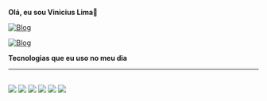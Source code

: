 <strong>Olá, eu sou Vinicius Lima👋</strong>

[![Blog](https://img.shields.io/badge/Facebook-1877F2?style=for-the-badge&logo=facebook&logoColor=white)](https://web.facebook.com/vinicius.villela.1023)

[![Blog](https://img.shields.io/badge/Instagram-E4405F?style=for-the-badge&logo=instagram&logoColor=white)](https://www.instagram.com/vini__vvl/)

<strong>Tecnologias que eu uso no meu dia</strong>
<hr/>

<div style="display: inline_block"><br/>          

<img src="https://img.shields.io/badge/HTML5-E34F26?style=for-the-badge&logo=html5&logoColor=white" aling="center"/>
<img src="https://img.shields.io/badge/CSS3-1572B6?style=for-the-badge&logo=css3&logoColor=white" aling="center"/>
<img src="https://img.shields.io/badge/JavaScript-F7DF1E?style=for-the-badge&logo=javascript&logoColor=black" aling="center"/>
<img src="https://img.shields.io/badge/React-20232A?style=for-the-badge&logo=react&logoColor=61DAFB"/>
<img src="https://img.shields.io/badge/React_Native-20232A?style=for-the-badge&logo=react&logoColor=61DAFB"/>
<img src="https://img.shields.io/badge/Node.js-43853D?style=for-the-badge&logo=node.js&logoColor=white"/>

</div>
